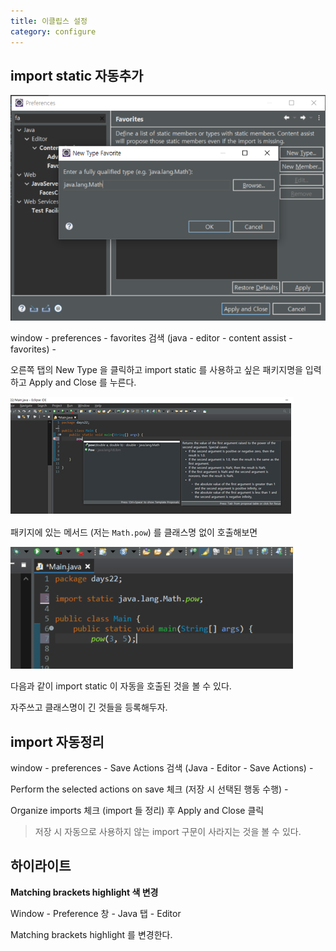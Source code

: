```yaml
---
title: 이클립스 설정
category: configure
---
```


## import static 자동추가

![image-20210928193300275](../../../assets/images/image-20210928193300275.png)

window - preferences - favorites 검색 (java - editor - content assist - favorites) - 

오른쪽 탭의 New Type 을 클릭하고 import static 를 사용하고 싶은 패키지명을 입력하고 Apply and Close 를 누른다.

![image-20210928193628905](../../../assets/images/image-20210928193628905.png)

패키지에 있는 메서드 (저는 `Math.pow`) 를 클래스명 없이 호출해보면

![image-20210928193812028](../../../assets/images/image-20210928193812028.png)

다음과 같이 import static 이 자동을 호출된 것을 볼 수 있다.

자주쓰고 클래스명이 긴 것들을 등록해두자.

## import 자동정리

window - preferences - Save Actions 검색 (Java - Editor - Save Actions) - 

Perform the selected actions on save 체크 (저장 시 선택된 행동 수행) -

Organize imports 체크 (import 들 정리) 후 Apply and Close 클릭

> 저장 시 자동으로 사용하지 않는 import 구문이 사라지는 것을 볼 수 있다.

## 하이라이트

**Matching brackets highlight 색 변경**

Window - Preference 창 - Java 탭 - Editor

Matching brackets highlight 를 변경한다.

